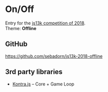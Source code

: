 # On/Off

Entry for the [js13k competition of 2018](https://2018.js13kgames.com/).  
Theme: **Offline**


## GitHub

https://github.com/sebadorn/js13k-2018-offline


## 3rd party libraries

* [Kontra.js](https://straker.github.io/kontra/) – Core + Game Loop
